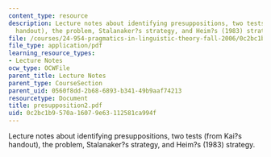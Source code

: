 ```yaml
---
content_type: resource
description: Lecture notes about identifying presuppositions, two tests (from Kai?s
  handout), the problem, Stalanaker?s strategy, and Heim?s (1983) strategy.
file: /courses/24-954-pragmatics-in-linguistic-theory-fall-2006/0c2bc1b9570a16079e63112581ca994f_presupposition2.pdf
file_type: application/pdf
learning_resource_types:
- Lecture Notes
ocw_type: OCWFile
parent_title: Lecture Notes
parent_type: CourseSection
parent_uid: 0560f8dd-2b68-6893-b341-49b9aaf74213
resourcetype: Document
title: presupposition2.pdf
uid: 0c2bc1b9-570a-1607-9e63-112581ca994f
---
```

Lecture notes about identifying presuppositions, two tests (from Kai?s handout), the problem, Stalanaker?s strategy, and Heim?s (1983) strategy.

